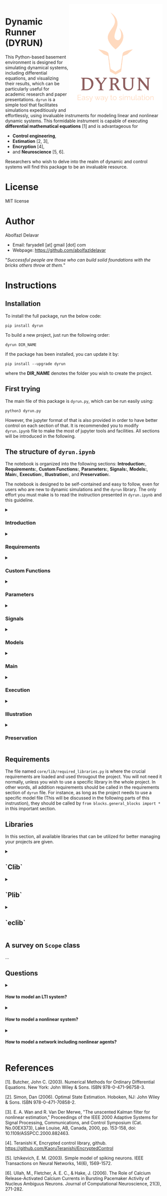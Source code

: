 <img src="https://github.com/abolfazldelavar/dyrun/blob/main/logo.png?raw=true" align="right" width="300" alt="header pic"/>

# Dynamic Runner (DYRUN)

This Python-based basement environment is designed for simulating dynamical systems, including differential equations, and visualizing their results, which can be particularly useful for academic research and paper presentations. `dyrun` is a simple tool that facilitates simulations expeditiously and effortlessly, using invaluable instruments for modeling linear and nonlinear dynamic systems. This formidable instrument is capable of executing **differential mathematical equations** [1] and is advantageous for

* **Control engineering**,
* **Estimation** [2, 3],
* **Encryption** [4],
* and **Neuroscience** [5, 6].

Researchers who wish to delve into the realm of dynamic and control systems will find this package to be an invaluable resource.

# License

MIT license

# Author

Abolfazl Delavar
- Email: faryadell [at] gmail [dot] com
- Webpage: https://github.com/abolfazldelavar

"*Successful people are those who can build solid foundations with the bricks others throw at them.*"

# Instructions

## Installation

To install the full package, run the below code:

```
pip install dyrun
```

To build a new project, just run the following order:

```
dyrun DIR_NAME
```

If the package has been installed, you can update it by:

```
pip install --upgrade dyrun
```

where the **DIR_NAME** denotes the folder you wish to create the project.

## First trying

The main file of this package is `dyrun.py`, which can be run easily using:

```
python3 dyrun.py
```

However, the jupyter format of that is also provided in order to have better control on each section of that.
It is recommended you to modify `dyrun.ipynb` file to make the most of jupyter tools and facilities.
All sections will be introduced in the following.

## The structure of `dyrun.ipynb`

The notebook is organized into the following sections: **Introduction:**, **Requirements:**, **Custom Functions:**, **Parameters:**, **Signals:**, **Models:**, **Main:**, **Execution:**, **Illustration:**, and **Preservation:**.

The notebook is designed to be self-contained and easy to follow, even for users who are new to dynamic simulations and the `dyrun` library.
The only effort you must make is to read the instruction presented in `dyrun.ipynb` and this guideline.

<details>
    <summary><h3> Introduction </h3></summary>
    A brief overview of the *dyrun* library and its main features.
</details>

<details>
    <summary><h3> Requirements </h3></summary>
    The external dependencies utilized in the project are documented in this section.
</details>

<details>
    <summary><h3> Custom Functions </h3></summary>
    Any custom functions for the project are defined in this section.
</details>

<details>
    <summary><h3> Parameters </h3></summary>
    This section establishes the static quantities such as model parameters used throughout the entire project.
</details>

<details>
    <summary><h3> Signals </h3></summary>
    This section is designated for the definition of any signals and array variables.
</details>

<details>
    <summary><h3> Models </h3></summary>
    Dynamic objects and those that are not as elementary as an array must be included in this section.
</details>

<details>
    <summary><h3> Main </h3></summary>
    This section contains the simulation function that is used to run the project.
</details>

<details>
    <summary><h3> Execution </h3></summary>
    This section contains the code snippet to run the project.
</details>

<details>
    <summary><h3> Illustration </h3></summary>
    This section is used to display the results of the simulation.
</details>

<details>
    <summary><h3> Preservation </h3></summary>
    This section is used to store data.
</details>


## Requirements

The file named `core/lib/required_libraries.py` is where the crucial requirements are loaded and used througout the project. You will not need it normally, unless you wish to use a specific library in the whole project. In other words, all addition requirements should be called in the requirements section of `dyrun` file. For instance, as long as the project needs to use a specific model file (This will be discussed in the following parts of this instrustion), they should be called by `from blocks.general_blocks import *` in this important section.

## Libraries

In this section, all available libraries that can be utilized for better managing your projects are given.

<details>
    <summary><h2> `Clib` </h2></summary>
  
This pre-imported library which you can find it in the **requirements** section of the `dyrun.ipynb`, brings you several useful functions, which will be elaborated now:

1. `set_timer(ID)`: This function sets the timer and initializes the simulation. It also sets up the logging module, creates a log file in the `logs` directory with the name `<ID>.log`, and writes a message to the log file indicating that the simulation has started.
    * `ID` (input) - The id number of the simulation; it is usually unique.
    * Output: The current time at the moment that the function is called.

2. `end_report(start_time)`: This function reports the end of the simulation and the time it took to run. It calculates the elapsed time since the simulation started, formats it as a string, and writes a message to the log file indicating that the simulation has ended and the elapsed time.
    * `start_time` (input) - The time the simulation was started (returned by `set_timer()`).
    * Output: None.

3. `get_now(report_type=0, splitter_char='_')`: This function returns a string containing the current date and time in the specified format. The format of the output string depends on the value of `report_type` and `splitter_char`. The function gets the current date and time using the `datetime.now()` method, formats it according to the specified format, and returns the formatted string.
    * `report_type` (input, optional) - The type of report to generate. The default value is `0`.
        * 0: YMDHMS
        * 1: YMD_HMS
        * 2: Y_M_D_H_M_S
        * 3: YMD_HM
        * 4: YMD_HM
        * 5: Y_M_D
        * 6: H_M_S
    * `splitter_char` (input, optional) - The character used to separate the different parts of the date and time. The default value is `'_'`.
    * Output: A string containing the current date and time in the specified format.

Certainly! Here are the revised instructions for the `Clib` class, which provides several useful functions related to file I/O. For each function, I've provided a brief description of its operation, along with the input variables and output variables:

4. `diary(message, no_print=False)`: This function is used to put the message in the diary file as well as to print it to the console. It writes the message to the log file using the `logging` module and also prints the message to the console if `no_print` is `False`.
    * `message` (input) - The message that you want to show or put in the diary.
    * `no_print` (input, optional) - A boolean value that specifies whether to disable printing to the console. The default value is `False`.
    * Output: None.

5. `save_csv(tensor, name, zip=False)`: This function saves the given data in a `.csv` file. If `zip` is `True`, it creates a `.zip` file with the same name as the `.csv` file and saves it in the same directory.
    * `tensor` (input) - The data that you want to save, e.g., matrices or numerical vectors.
    * `name` (input) - The path including the name of the file where you want to save the data. For example, `data/outputs/TensorFileName`.
    * `zip` (input, optional) - A boolean value that specifies whether to save the data as a `.zip` file. The default value is `False`.
    * Output: None.

6. `load_csv(name, maxsize=1000)`: This function loads the content of the given `.csv` file saved by `save_cvs()`. If the data file is too large, it can be restricted by specifying the maximum file size in MB using the `maxsize` option.
    * `name` (input) - The path including the name of the `.csv` file from which you want to load the data. For example, `data/outputs/TensorFileName`.
    * `maxsize` (input, optional) - An integer value that specifies the maximum size of the file to be loaded in MB. The default value is `1000`.
    * Output: The loaded data in the form of a NumPy array.

7. `save_npy(tensor, name, zip=False)`: This function saves the given `tensor` as a `.npy` file with the specified `name`. If `zip=True`, the function saves the tensor as a `.zip` file instead of a `.npy` file.
    * `tensor` (input) - The data to be saved, such as a matrix or numerical vector.
    * `name` (input) - The path and name of the file to be saved, e.g. `data/outputs/TensorFileName`.
    * `zip` (input, optional) - A boolean value that specifies whether to save the data as a `.zip` file. The default value is `False`.
    * Output: None.

8. `load_npy(name)`: This function loads the content of the given `.npy` file with the specified `name`.
    * `name` (input) - The path and name of the file to be loaded, e.g. `data/outputs/TensorFileName`.
    * Output: The loaded tensor data.

9. `delayed(signal, k, delay_steps)`: This function creates a delayed version of a discrete signal.
    * `signal` (input): The full signal.
    * `k` (input): The current point in the signal.
    * `delay_steps` (input): The amount of delay in integer steps.
    * Output: The delayed signal value.

10. `sigmoid(time_line, bias, alph, area)`: This method generates a sigmoid function signal.
    * `time_line` (input): The time line.
    * `bias` (input): The time shift bias.
    * `alph` (input): The smoother.
    * `area` (input): The domain in the form of a list `[a, b]`.
    * Output: The output signal.

11. `exp_f(time_line, decay_rate, area)`: This method generates an exponential function signal.
    * `time_line` (input): The time line.
    * `decay_rate` (input): The decay rate.
    * `area` (input): The domain in the form of a list `[a, b]`.
    * Output: The output signal.

12. `linear_mapping(x, current_area, target_area)`: This method linearly maps the input `x` from the domain `[a1, b1]` to the range `[a2, b2]`.
    * `x` (input): The input array.
    * `current_area` (input): The domain `[a1, b1]`.
    * `target_area` (input): Therange `[a2, b2]`.
    * Output: The output array.

To use these functions, you can call them as static methods of the `Clib` class. For example, to save a tensor, you can call `Clib.save_npy(tensor, name)`, where `tensor` is the data to be saved, and `name` is the path and name of the file to be saved.
</details>

<details>
    <summary> <h2> `Plib` </h2></summary>
  
This pre-imported library which you can find it in the **requirements** section of the `dyrun.ipynb`, provides several practical functions related to illustration purposes. The following methods are available:


The `Plib` class provides several practical functions related to illustration purposes. The following methods are available:

1. `initialize()`: This function initializes the environment and sets the `font.family`, `font.size`, and `text.usetex` to any further draws. Furthermore, the size of plot windows and several other essential properties are adjusted. There is no input to this function. Note that it is recommended to make sure the last `latex` package (like `TexLive`) has been installed in your systems. you can download from <a target="_blank" href="https://www.tug.org/texlive/">here</a>. It is used to draw for academic purposes. If you do not have `ltex`, you can temporarily ignore this function, although it is suggested to use it.
    * Output: None.

2. `isi(params, fig = 0, save = False, width = 8.5, hw_ratio = 0.65)`: This function makes plots prettier and ready to use in academic purposes. The inputs to this function are:
    * `params` (input): a string that describes the plot.
    * `fig` (input, optional): the figure handler; use `h = plt.figure(tight_layout=True)` to create one.
    * `save` (input, optional): a string that specifies the name of the file to save the illustration, or just insert `True`.
    * `width` (input, optional): a float that represents the width of the figure in inches; default is `8.5`.
    * `hw_ratio` (input, optional): a float that represents the height to width ratio between `0` and `1`; default is `0.65`.
    * Output: None.

3. `save_figure(params, save=True, fig=plt.gcf(), dpi=300)`: This function can be used to save a figure/plot as an image file. The inputs to this function are:
    * `params` (input): An object that contains various parameters related to the current run of the program.
    * `save` (input, optional): A boolean or string value that specifies whether to save the figure or not. If a string value is provided, it is used as the **filename** for the saved image.
    * `fig` (input, optional): A matplotlib figure object that represents the current figure/plot to be saved.
    * `dpi` (input, optional): An integer value that specifies the resolution of the saved image file in dots per inch.
    * Output: None.

4. `linear_gradient(colors, locs, n=256, show=False)`: This function can be used to generate a linear gradient of colors. The inputs to this function are:
    * `colors` (input): A list of color values in RGBA format. For example, `[[1, 0, 0, 1], [1, 1, 1, 1], [0, 0, 0, 1]]` represents a gradient from red to white to black.
    * `locs` (input): A list of values between 0 and 1 that specify the location of each color in the gradient.
    * `n` (input, optional): An integer value that specifies the number of colors in the output gradient. Default value is `256`.
    * `show` (input, optional): A boolean value that, if set to True, shows a plot of the generated gradient.
    * Output: The output of this function is an array of colors that represents the generated gradient.

5. `cmap_maker(name, colors, n=256)`: This function can be used to create a Linear Segmented Color Map (LSCM) using the given colors and their locations. The inputs to this function are:
    * `name` (input): A string that specifies the name of the color map.
    * `colors` (input): A list of tuples where each tuple contains a value between 0 and 1 (specifying the location of the color on the graph line) and a color value in any valid format (e.g., `#FF0000` for red).
    * `n` (input, optional): An integer value that specifies the number of colors in the output color map. Default value is `256`.
    * Output: The output of this function is a matplotlib colormap object that can be used for visualizations.

To use these functions, you can call them as static methods of the `Plib` class, similar to `Clib`.
</details>


<details>
    <summary> <h2> `eclib` </h2></summary>
    This is a Python library for numerical simulation of encrypted control.
    You have to import the library you need in the requirements section. For instance, to utilize `Paillier`, insert `import core.lib.eclib.paillier as pai` and use `pai` in the whole project.
    Visit <a target="_blank" href="https://github.com/KaoruTeranishi/EncryptedControl">EncryptedControl</a> [4] for more information.
</details>

## A survey on `Scope` class

...

## Questions

<details>
    <summary> <h4> How to model an LTI system?</h4></summary>
</details>

<details>
    <summary> <h4> How to model a nonlinear system?</h4></summary>
</details>

<details>
    <summary> <h4> How to model a network including nonlinear agents?</h4></summary>
</details>

# References

[1]. Butcher, John C. (2003). Numerical Methods for Ordinary Differential Equations. New York: John Wiley & Sons. ISBN 978-0-471-96758-3.

[2]. Simon, Dan (2006). Optimal State Estimation. Hoboken, NJ: John Wiley & Sons. ISBN 978-0-471-70858-2.

[3]. E. A. Wan and R. Van Der Merwe, "The unscented Kalman filter for nonlinear estimation," Proceedings of the IEEE 2000 Adaptive Systems for Signal Processing, Communications, and Control Symposium (Cat. No.00EX373), Lake Louise, AB, Canada, 2000, pp. 153-158, doi: 10.1109/ASSPCC.2000.882463.

[4]. Teranishi K, Encrypted control library, github. https://github.com/KaoruTeranishi/EncryptedControl

[5]. Izhikevich, E. M. (2003). Simple model of spiking neurons. IEEE Transactions on Neural Networks, 14(6), 1569-1572.

[6]. Ullah, M., Fletcher, A. E. C., & Hake, J. (2006). The Role of Calcium Release-Activated Calcium Currents in Bursting Pacemaker Activity of Nucleus Ambiguus Neurons. Journal of Computational Neuroscience, 21(3), 271-282.
